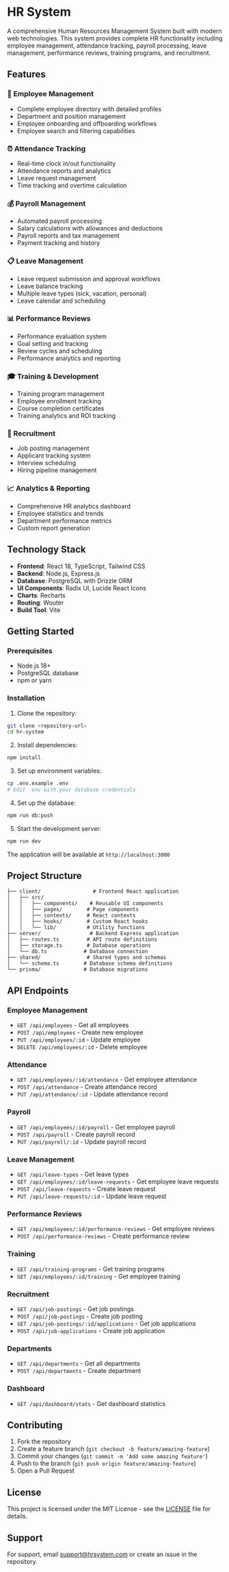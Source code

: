
# HR System

A comprehensive Human Resources Management System built with modern web technologies. This system provides complete HR functionality including employee management, attendance tracking, payroll processing, leave management, performance reviews, training programs, and recruitment.

## Features

### 🏢 Employee Management
- Complete employee directory with detailed profiles
- Department and position management
- Employee onboarding and offboarding workflows
- Employee search and filtering capabilities

### ⏰ Attendance Tracking
- Real-time clock in/out functionality
- Attendance reports and analytics
- Leave request management
- Time tracking and overtime calculation

### 💰 Payroll Management
- Automated payroll processing
- Salary calculations with allowances and deductions
- Payroll reports and tax management
- Payment tracking and history

### 📋 Leave Management
- Leave request submission and approval workflows
- Leave balance tracking
- Multiple leave types (sick, vacation, personal)
- Leave calendar and scheduling

### 📊 Performance Reviews
- Performance evaluation system
- Goal setting and tracking
- Review cycles and scheduling
- Performance analytics and reporting

### 🎓 Training & Development
- Training program management
- Employee enrollment tracking
- Course completion certificates
- Training analytics and ROI tracking

### 👥 Recruitment
- Job posting management
- Applicant tracking system
- Interview scheduling
- Hiring pipeline management

### 📈 Analytics & Reporting
- Comprehensive HR analytics dashboard
- Employee statistics and trends
- Department performance metrics
- Custom report generation

## Technology Stack

- **Frontend**: React 18, TypeScript, Tailwind CSS
- **Backend**: Node.js, Express.js
- **Database**: PostgreSQL with Drizzle ORM
- **UI Components**: Radix UI, Lucide React Icons
- **Charts**: Recharts
- **Routing**: Wouter
- **Build Tool**: Vite

## Getting Started

### Prerequisites
- Node.js 18+ 
- PostgreSQL database
- npm or yarn

### Installation

1. Clone the repository:
```bash
git clone <repository-url>
cd hr-system
```

2. Install dependencies:
```bash
npm install
```

3. Set up environment variables:
```bash
cp .env.example .env
# Edit .env with your database credentials
```

4. Set up the database:
```bash
npm run db:push
```

5. Start the development server:
```bash
npm run dev
```

The application will be available at `http://localhost:3000`

## Project Structure

```
├── client/                 # Frontend React application
│   ├── src/
│   │   ├── components/    # Reusable UI components
│   │   ├── pages/        # Page components
│   │   ├── contexts/     # React contexts
│   │   ├── hooks/        # Custom React hooks
│   │   └── lib/          # Utility functions
├── server/                # Backend Express application
│   ├── routes.ts         # API route definitions
│   ├── storage.ts        # Database operations
│   └── db.ts            # Database connection
├── shared/               # Shared types and schemas
│   └── schema.ts        # Database schema definitions
└── prisma/              # Database migrations
```

## API Endpoints

### Employee Management
- `GET /api/employees` - Get all employees
- `POST /api/employees` - Create new employee
- `PUT /api/employees/:id` - Update employee
- `DELETE /api/employees/:id` - Delete employee

### Attendance
- `GET /api/employees/:id/attendance` - Get employee attendance
- `POST /api/attendance` - Create attendance record
- `PUT /api/attendance/:id` - Update attendance record

### Payroll
- `GET /api/employees/:id/payroll` - Get employee payroll
- `POST /api/payroll` - Create payroll record
- `PUT /api/payroll/:id` - Update payroll record

### Leave Management
- `GET /api/leave-types` - Get leave types
- `GET /api/employees/:id/leave-requests` - Get employee leave requests
- `POST /api/leave-requests` - Create leave request
- `PUT /api/leave-requests/:id` - Update leave request

### Performance Reviews
- `GET /api/employees/:id/performance-reviews` - Get employee reviews
- `POST /api/performance-reviews` - Create performance review

### Training
- `GET /api/training-programs` - Get training programs
- `GET /api/employees/:id/training` - Get employee training

### Recruitment
- `GET /api/job-postings` - Get job postings
- `POST /api/job-postings` - Create job posting
- `GET /api/job-postings/:id/applications` - Get job applications
- `POST /api/job-applications` - Create job application

### Departments
- `GET /api/departments` - Get all departments
- `POST /api/departments` - Create department

### Dashboard
- `GET /api/dashboard/stats` - Get dashboard statistics

## Contributing

1. Fork the repository
2. Create a feature branch (`git checkout -b feature/amazing-feature`)
3. Commit your changes (`git commit -m 'Add some amazing feature'`)
4. Push to the branch (`git push origin feature/amazing-feature`)
5. Open a Pull Request

## License

This project is licensed under the MIT License - see the [LICENSE](LICENSE) file for details.

## Support

For support, email support@hrsystem.com or create an issue in the repository.
